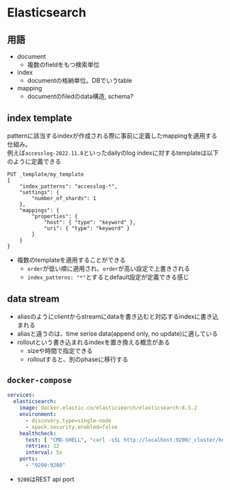 # Elasticsearch

## 用語

* document
  * 複数のfieldをもつ検索単位
* index
  * documentの格納単位。DBでいうtable
* mapping
  * documentのfiledのdata構造, schema?


## index template

patternに該当するindexが作成される際に事前に定義したmappingを適用する仕組み。  
例えば`accesslog-2022.11.8`といったdailyのlog indexに対するtemplateは以下のように定義できる

```text
PUT _template/my_template
{
    "index_patterns": "accesslog-*",
    "settings": {
        "number_of_shards": 1
    },
    "mappings": {
        "properties": {
            "host": { "type": "keyword" },
            "uri": { "type": "keyword" }
        }
    }
}
```

* 複数のtemplateを適用することができる
  * `order`が低い順に適用され、`order`が高い設定で上書きされる
  * `index_patterns: "*"`とするとdefault設定が定義できる感じ

## data stream

* aliasのようにclientからstreamにdataを書き込むと対応するindexに書き込まれる
* aliasと違うのは、time serise data(append only, no update)に適している
* rolloutという書き込まれるindexを置き換える概念がある
  * sizeや時間で指定できる
  * rolloutすると、別のphaseに移行する

## `docker-compose`

```yaml
services:
  elasticsearch:
    image: docker.elastic.co/elasticsearch/elasticsearch:8.5.2
    environment:
      - discovery.type=single-node
      - xpack.security.enabled=false
    healthcheck:
      test: [ "CMD-SHELL", "curl -sSL http://localhost:9200/_cluster/health | grep -vq '\"status\":\"red\"'" ]
      retries: 12
      interval: 5s
    ports:
      - "9200:9200"
```

* `9200`はREST api port
